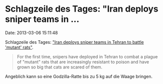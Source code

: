 Schlagzeile des Tages: \"Iran deploys sniper teams in \...
==========================================================

Date: 2013-03-06 15:11:48

Schlagzeile des Tages: [\"Iran deploys sniper teams in Tehran to battle
\'mutant\'
rats\"](http://www.thenational.ae/news/world/middle-east/iran-deploys-sniper-teams-in-tehran-to-battle-mutant-rats).

> For the first time, snipers have deployed in Tehran to combat a plague
> of \"mutant\" rats that are increasingly resistant to poison and have
> grown so big that cats are scared of them.

Angeblich kann so eine Godzilla-Ratte bis zu 5 kg auf die Waage bringen.
